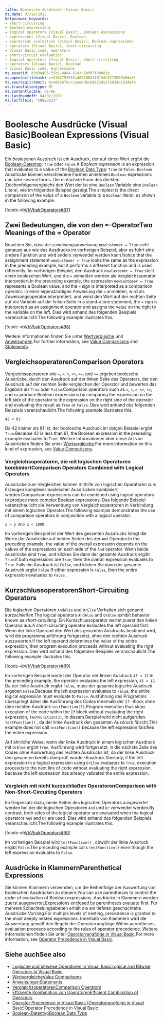 ```yaml
---
title: Boolesche Ausdrücke (Visual Basic)
ms.date: 07/20/2015
helpviewer_keywords:
- short-circuiting
- Boolean expressions
- logical operators [Visual Basic], Boolean expressions
- expressions [Visual Basic], Boolean
- expression evaluation [Visual Basic], Boolean expressions
- operators [Visual Basic], short-circuiting
- Visual Basic code, operators
- short-circuit evaluation
- logical operators [Visual Basic], short-circuiting
- operators [Visual Basic], Boolean
- Visual Basic code, expressions
ms.assetid: d3d90406-55c8-4404-8143-50fd7f0d0d1a
ms.openlocfilehash: ce9146791935a488108d110134e9273507b0da6f
ms.sourcegitcommit: bce0586f0cccaae6d6cbd625d5a7b824d1d3de4b
ms.translationtype: MT
ms.contentlocale: de-DE
ms.lasthandoff: 04/02/2019
ms.locfileid: "58825533"
---
```

# <a name="boolean-expressions-visual-basic"></a><span data-ttu-id="18c9e-102">Boolesche Ausdrücke (Visual Basic)</span><span class="sxs-lookup"><span data-stu-id="18c9e-102">Boolean Expressions (Visual Basic)</span></span>
<span data-ttu-id="18c9e-103">Ein *booleschen Ausdruck* ist ein Ausdruck, der auf einen Wert ergibt die [Boolean-Datentyp](../../../../visual-basic/language-reference/data-types/boolean-data-type.md): `True` oder `False`.</span><span class="sxs-lookup"><span data-stu-id="18c9e-103">A *Boolean expression* is an expression that evaluates to a value of the [Boolean Data Type](../../../../visual-basic/language-reference/data-types/boolean-data-type.md): `True` or `False`.</span></span> <span data-ttu-id="18c9e-104">`Boolean` Ausdrücke können verschiedene Formen annehmen.</span><span class="sxs-lookup"><span data-stu-id="18c9e-104">`Boolean` expressions can take several forms.</span></span> <span data-ttu-id="18c9e-105">Die einfachste Form des direkten Zeichenfolgenvergleichs den Wert der ist eine `Boolean` Variable eine `Boolean` Literal, wie im folgenden Beispiel gezeigt.</span><span class="sxs-lookup"><span data-stu-id="18c9e-105">The simplest is the direct comparison of the value of a `Boolean` variable to a `Boolean` literal, as shown in the following example.</span></span>  
  
 [!code-vb[VbVbalrOperators#87](~/samples/snippets/visualbasic/VS_Snippets_VBCSharp/VbVbalrOperators/VB/Class1.vb#87)]  
  
## <a name="two-meanings-of-the--operator"></a><span data-ttu-id="18c9e-106">Zwei Bedeutungen, die von den =-Operator</span><span class="sxs-lookup"><span data-stu-id="18c9e-106">Two Meanings of the = Operator</span></span>  
 <span data-ttu-id="18c9e-107">Beachten Sie, dass die zuweisungsanweisung `newCustomer = True` sieht genauso aus wie des Ausdrucks im vorherigen Beispiel, aber es führt eine andere Funktion und wird anders verwendet werden kann.</span><span class="sxs-lookup"><span data-stu-id="18c9e-107">Notice that the assignment statement `newCustomer = True` looks the same as the expression in the preceding example, but it performs a different function and is used differently.</span></span> <span data-ttu-id="18c9e-108">Im vorherigen Beispiel, den Ausdruck `newCustomer = True` stellt einen booleschen Wert, und die `=` anmelden werden als Vergleichsoperator interpretiert.</span><span class="sxs-lookup"><span data-stu-id="18c9e-108">In the preceding example, the expression `newCustomer = True` represents a Boolean value, and the `=` sign is interpreted as a comparison operator.</span></span> <span data-ttu-id="18c9e-109">In einer eigenständigen Anweisung die `=` anmelden, wird als Zuweisungsoperator interpretiert, und weist den Wert auf der rechten Seite auf die Variable auf der linken Seite.</span><span class="sxs-lookup"><span data-stu-id="18c9e-109">In a stand-alone statement, the `=` sign is interpreted as an assignment operator and assigns the value on the right to the variable on the left.</span></span> <span data-ttu-id="18c9e-110">Dies wird anhand des folgenden Beispiels veranschaulicht.</span><span class="sxs-lookup"><span data-stu-id="18c9e-110">The following example illustrates this.</span></span>  
  
 [!code-vb[VbVbalrOperators#88](~/samples/snippets/visualbasic/VS_Snippets_VBCSharp/VbVbalrOperators/VB/Class1.vb#88)]  
  
 <span data-ttu-id="18c9e-111">Weitere Informationen finden Sie unter [Wertvergleiche](../../../../visual-basic/programming-guide/language-features/operators-and-expressions/value-comparisons.md) und [Anweisungen](../../../../visual-basic/language-reference/statements/index.md).</span><span class="sxs-lookup"><span data-stu-id="18c9e-111">For further information, see [Value Comparisons](../../../../visual-basic/programming-guide/language-features/operators-and-expressions/value-comparisons.md) and [Statements](../../../../visual-basic/language-reference/statements/index.md).</span></span>  
  
## <a name="comparison-operators"></a><span data-ttu-id="18c9e-112">Vergleichsoperatoren</span><span class="sxs-lookup"><span data-stu-id="18c9e-112">Comparison Operators</span></span>  
 <span data-ttu-id="18c9e-113">Vergleichsoperatoren wie `=`, `<`, `>`, `<>`, `<=`, und `>=` ergeben boolesche Ausdrücke, durch den Ausdruck auf der linken Seite des Operators, der den Ausdruck auf der rechten Seite vergleichen der Operator und bewerten das Ergebnis als `True` oder `False`.</span><span class="sxs-lookup"><span data-stu-id="18c9e-113">Comparison operators such as `=`, `<`, `>`, `<>`, `<=`, and `>=` produce Boolean expressions by comparing the expression on the left side of the operator to the expression on the right side of the operator and evaluating the result as `True` or `False`.</span></span> <span data-ttu-id="18c9e-114">Dies wird anhand des folgenden Beispiels veranschaulicht.</span><span class="sxs-lookup"><span data-stu-id="18c9e-114">The following example illustrates this.</span></span>  
  
 `42 < 81`  
  
 <span data-ttu-id="18c9e-115">Da 42 kleiner als 81 ist, der boolesche Ausdruck im obigen Beispiel ergibt `True`.</span><span class="sxs-lookup"><span data-stu-id="18c9e-115">Because 42 is less than 81, the Boolean expression in the preceding example evaluates to `True`.</span></span> <span data-ttu-id="18c9e-116">Weitere Informationen über diese Art von Ausdrücken finden Sie unter [Wertvergleiche](../../../../visual-basic/programming-guide/language-features/operators-and-expressions/value-comparisons.md).</span><span class="sxs-lookup"><span data-stu-id="18c9e-116">For more information on this kind of expression, see [Value Comparisons](../../../../visual-basic/programming-guide/language-features/operators-and-expressions/value-comparisons.md).</span></span>  
  
### <a name="comparison-operators-combined-with-logical-operators"></a><span data-ttu-id="18c9e-117">Vergleichsoperatoren, die mit logischen Operatoren kombiniert</span><span class="sxs-lookup"><span data-stu-id="18c9e-117">Comparison Operators Combined with Logical Operators</span></span>  
 <span data-ttu-id="18c9e-118">Ausdrücke zum Vergleichen können mithilfe von logischen Operatoren zum Erzeugen komplexer boolescher Ausdrücken kombiniert werden.</span><span class="sxs-lookup"><span data-stu-id="18c9e-118">Comparison expressions can be combined using logical operators to produce more complex Boolean expressions.</span></span> <span data-ttu-id="18c9e-119">Das folgende Beispiel veranschaulicht die Verwendung von Vergleichsoperatoren in Verbindung mit einem logischen Operator.</span><span class="sxs-lookup"><span data-stu-id="18c9e-119">The following example demonstrates the use of comparison operators in conjunction with a logical operator.</span></span>  
  
 `x > y And x < 1000`  
  
 <span data-ttu-id="18c9e-120">Im vorherigen Beispiel ist der Wert des gesamten Ausdrucks hängt die Werte der Ausdrücke auf beiden Seiten des der `And` Operator.</span><span class="sxs-lookup"><span data-stu-id="18c9e-120">In the preceding example, the value of the overall expression depends on the values of the expressions on each side of the `And` operator.</span></span> <span data-ttu-id="18c9e-121">Wenn beide Ausdrücke sind `True`, und klicken Sie dann der gesamte Ausdruck ergibt `True`.</span><span class="sxs-lookup"><span data-stu-id="18c9e-121">If both expressions are `True`, then the overall expression evaluates to `True`.</span></span> <span data-ttu-id="18c9e-122">Falls ein Ausdruck ist `False`, und klicken Sie dann der gesamte Ausdruck ergibt `False`.</span><span class="sxs-lookup"><span data-stu-id="18c9e-122">If either expression is `False`, then the entire expression evaluates to `False`.</span></span>  
  
## <a name="short-circuiting-operators"></a><span data-ttu-id="18c9e-123">Kurzschlussoperatoren</span><span class="sxs-lookup"><span data-stu-id="18c9e-123">Short-Circuiting Operators</span></span>  
 <span data-ttu-id="18c9e-124">Die logischen Operatoren `AndAlso` und `OrElse` Verhalten sich genannt *kurzschließen*.</span><span class="sxs-lookup"><span data-stu-id="18c9e-124">The logical operators `AndAlso` and `OrElse` exhibit behavior known as *short-circuiting*.</span></span> <span data-ttu-id="18c9e-125">Ein Kurzschlussoperator wertet zuerst den linken Operand aus.</span><span class="sxs-lookup"><span data-stu-id="18c9e-125">A short-circuiting operator evaluates the left operand first.</span></span> <span data-ttu-id="18c9e-126">Wenn der linke Operand den Wert des gesamten Ausdrucks bestimmt wird, wird die programmausführung fortgesetzt, ohne den rechten Ausdruck auszuwerten.</span><span class="sxs-lookup"><span data-stu-id="18c9e-126">If the left operand determines the value of the entire expression, then program execution proceeds without evaluating the right expression.</span></span> <span data-ttu-id="18c9e-127">Dies wird anhand des folgenden Beispiels veranschaulicht.</span><span class="sxs-lookup"><span data-stu-id="18c9e-127">The following example illustrates this.</span></span>  
  
 [!code-vb[VbVbalrOperators#89](~/samples/snippets/visualbasic/VS_Snippets_VBCSharp/VbVbalrOperators/VB/Class1.vb#89)]  
  
 <span data-ttu-id="18c9e-128">Im vorherigen Beispiel wertet der Operator der linken Ausdruck `45 < 12`.</span><span class="sxs-lookup"><span data-stu-id="18c9e-128">In the preceding example, the operator evaluates the left expression, `45 < 12`.</span></span> <span data-ttu-id="18c9e-129">Da der linke Ausdruck ergibt `False`, muss der gesamte logische Ausdruck ergeben `False`.</span><span class="sxs-lookup"><span data-stu-id="18c9e-129">Because the left expression evaluates to `False`, the entire logical expression must evaluate to `False`.</span></span> <span data-ttu-id="18c9e-130">Ausführung des Programms überspringt daher die Ausführung des Codes innerhalb der `If` -Block ohne dem rechten Ausdruck `testFunction(3)`.</span><span class="sxs-lookup"><span data-stu-id="18c9e-130">Program execution thus skips execution of the code within the `If` block without evaluating the right expression, `testFunction(3)`.</span></span> <span data-ttu-id="18c9e-131">In diesem Beispiel wird nicht aufgerufen. `testFunction()` , da der linke Ausdruck den gesamten Ausdruck fälscht.</span><span class="sxs-lookup"><span data-stu-id="18c9e-131">This example does not call `testFunction()` because the left expression falsifies the entire expression.</span></span>  
  
 <span data-ttu-id="18c9e-132">Auf ähnliche Weise, wenn der linke Ausdruck in einem logischen Ausdruck mit `OrElse` ergibt `True`, Ausführung wird fortgesetzt, in die nächste Zeile des Codes ohne Auswertung des rechten Ausdrucks ist, da der linke Ausdruck den gesamten bereits überprüft wurde -Ausdruck.</span><span class="sxs-lookup"><span data-stu-id="18c9e-132">Similarly, if the left expression in a logical expression using `OrElse` evaluates to `True`, execution proceeds to the next line of code without evaluating the right expression, because the left expression has already validated the entire expression.</span></span>  
  
### <a name="comparison-with-non-short-circuiting-operators"></a><span data-ttu-id="18c9e-133">Vergleich mit nicht kurzschließen Operatoren</span><span class="sxs-lookup"><span data-stu-id="18c9e-133">Comparison with Non-Short-Circuiting Operators</span></span>  
 <span data-ttu-id="18c9e-134">Im Gegensatz dazu, beide Seiten des logischen Operators ausgewertet werden bei der die logischen Operatoren `And` und `Or` verwendet werden.</span><span class="sxs-lookup"><span data-stu-id="18c9e-134">By contrast, both sides of the logical operator are evaluated when the logical operators `And` and `Or` are used.</span></span> <span data-ttu-id="18c9e-135">Dies wird anhand des folgenden Beispiels veranschaulicht.</span><span class="sxs-lookup"><span data-stu-id="18c9e-135">The following example illustrates this.</span></span>  
  
 [!code-vb[VbVbalrOperators#90](~/samples/snippets/visualbasic/VS_Snippets_VBCSharp/VbVbalrOperators/VB/Class1.vb#90)]  
  
 <span data-ttu-id="18c9e-136">Im vorherigen Beispiel wird `testFunction()` , obwohl der linke Ausdruck ergibt `False`.</span><span class="sxs-lookup"><span data-stu-id="18c9e-136">The preceding example calls `testFunction()` even though the left expression evaluates to `False`.</span></span>  
  
## <a name="parenthetical-expressions"></a><span data-ttu-id="18c9e-137">Ausdrücke in Klammern</span><span class="sxs-lookup"><span data-stu-id="18c9e-137">Parenthetical Expressions</span></span>  
 <span data-ttu-id="18c9e-138">Sie können Klammern verwenden, um die Reihenfolge der Auswertung von booleschen Ausdrücken zu steuern.</span><span class="sxs-lookup"><span data-stu-id="18c9e-138">You can use parentheses to control the order of evaluation of Boolean expressions.</span></span> <span data-ttu-id="18c9e-139">Ausdrücke in Klammern werden zuerst ausgewertet.</span><span class="sxs-lookup"><span data-stu-id="18c9e-139">Expressions enclosed by parentheses evaluate first.</span></span> <span data-ttu-id="18c9e-140">Für mehrere Schachtelungsebenen erhält die am tiefsten geschachtelte Ausdrücke Vorrang.</span><span class="sxs-lookup"><span data-stu-id="18c9e-140">For multiple levels of nesting, precedence is granted to the most deeply nested expressions.</span></span> <span data-ttu-id="18c9e-141">Innerhalb von Klammern wird die Auswertung gemäß den Regeln der Operatorrangfolge.</span><span class="sxs-lookup"><span data-stu-id="18c9e-141">Within parentheses, evaluation proceeds according to the rules of operator precedence.</span></span> <span data-ttu-id="18c9e-142">Weitere Informationen finden Sie unter [Operatorrangfolge in Visual Basic](../../../../visual-basic/language-reference/operators/operator-precedence.md).</span><span class="sxs-lookup"><span data-stu-id="18c9e-142">For more information, see [Operator Precedence in Visual Basic](../../../../visual-basic/language-reference/operators/operator-precedence.md).</span></span>  
  
## <a name="see-also"></a><span data-ttu-id="18c9e-143">Siehe auch</span><span class="sxs-lookup"><span data-stu-id="18c9e-143">See also</span></span>

- [<span data-ttu-id="18c9e-144">Logische und bitweise Operatoren in Visual Basic</span><span class="sxs-lookup"><span data-stu-id="18c9e-144">Logical and Bitwise Operators in Visual Basic</span></span>](../../../../visual-basic/programming-guide/language-features/operators-and-expressions/logical-and-bitwise-operators.md)
- [<span data-ttu-id="18c9e-145">Wertvergleiche</span><span class="sxs-lookup"><span data-stu-id="18c9e-145">Value Comparisons</span></span>](../../../../visual-basic/programming-guide/language-features/operators-and-expressions/value-comparisons.md)
- [<span data-ttu-id="18c9e-146">Anweisungen</span><span class="sxs-lookup"><span data-stu-id="18c9e-146">Statements</span></span>](../../../../visual-basic/programming-guide/language-features/statements.md)
- [<span data-ttu-id="18c9e-147">Vergleichsoperatoren</span><span class="sxs-lookup"><span data-stu-id="18c9e-147">Comparison Operators</span></span>](../../../../visual-basic/language-reference/operators/comparison-operators.md)
- [<span data-ttu-id="18c9e-148">Effiziente Kombination von Operatoren</span><span class="sxs-lookup"><span data-stu-id="18c9e-148">Efficient Combination of Operators</span></span>](../../../../visual-basic/programming-guide/language-features/operators-and-expressions/efficient-combination-of-operators.md)
- [<span data-ttu-id="18c9e-149">Operator Precedence in Visual Basic (Operatorrangfolge in Visual Basic)</span><span class="sxs-lookup"><span data-stu-id="18c9e-149">Operator Precedence in Visual Basic</span></span>](../../../../visual-basic/language-reference/operators/operator-precedence.md)
- [<span data-ttu-id="18c9e-150">Boolean-Datentyp</span><span class="sxs-lookup"><span data-stu-id="18c9e-150">Boolean Data Type</span></span>](../../../../visual-basic/language-reference/data-types/boolean-data-type.md)
